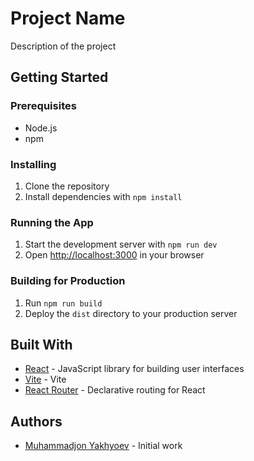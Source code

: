 # Project Name

Description of the project

## Getting Started

### Prerequisites

* Node.js
* npm

### Installing

1. Clone the repository
2. Install dependencies with `npm install`

### Running the App

1. Start the development server with `npm run dev`
2. Open [http://localhost:3000](http://localhost:3000) in your browser

### Building for Production

1. Run `npm run build`
2. Deploy the `dist` directory to your production server

## Built With

* [React](https://reactjs.org/) - JavaScript library for building user interfaces
* [Vite](https://vitejs.dev/) - Vite
* [React Router](https://reactrouter.com/) - Declarative routing for React

## Authors

* [Muhammadjon Yakhyoev](https://github.com/myaxyo) - Initial work

